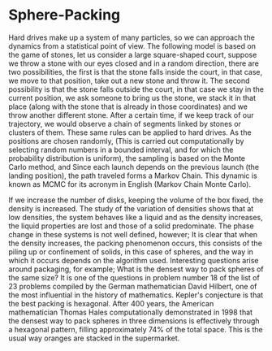 # Sphere-Packing

Hard drives make up a system of many particles, so we can approach the dynamics from a statistical point of view. The following model is based on the game of stones, let us consider a large square-shaped court, suppose we throw a stone with our eyes closed and in a random direction, there are two possibilities, the first is that the stone falls inside the court, in that case, we move to that position, take out a new stone and throw it. The second possibility is that the stone falls outside the court, in that case we stay in the current position, we ask someone to bring us the stone, we stack it in that place (along with the stone that is already in those coordinates) and we throw another different stone. After a certain time, if we keep track of our trajectory, we would observe a chain of segments linked by stones or clusters of them. These same rules can be applied to hard drives. As the positions are chosen randomly, (This is carried out computationally by selecting random numbers in a bounded interval, and for which the probability distribution is uniform), the sampling is based on the Monte Carlo method, and Since each launch depends on the previous launch (the landing position), the path traveled forms a Markov Chain. This dynamic is known as MCMC for its acronym in English (Markov Chain Monte Carlo).

If we increase the number of disks, keeping the volume of the box fixed, the density is increased. The study of the variation of densities shows that at low densities, the system behaves like a liquid and as the density increases, the liquid properties are lost and those of a solid predominate. The phase change in these systems is not well defined, however; It is clear that when the density increases, the packing phenomenon occurs, this consists of the piling up or confinement of solids, in this case of spheres, and the way in which it occurs depends on the algorithm used. Interesting questions arise around packaging, for example; What is the densest way to pack spheres of the same size? It is one of the questions in problem number 18 of the list of 23 problems compiled by the German mathematician David Hilbert, one of the most influential in the history of mathematics. Kepler's conjecture is that the best packing is hexagonal. After 400 years, the American mathematician Thomas Hales computationally demonstrated in 1998 that the densest way to pack spheres in three dimensions is effectively through a hexagonal pattern, filling approximately 74% of the total space. This is the usual way oranges are stacked in the supermarket.

